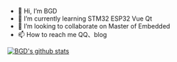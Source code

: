 - 👋 Hi, I’m BGD
- 🌱 I’m currently learning STM32 ESP32 Vue Qt
- 💞️ I’m looking to collaborate on Master of Embedded
- 📫 How to reach me QQ、blog

<!---
BGD2021/BGD2021 is a ✨ special ✨ repository because its `README.md` (this file) appears on your GitHub profile.
You can click the Preview link to take a look at your changes.
--->
[![BGD's github stats](//p3-juejin.byteimg.com/tos-cn-i-k3u1fbpfcp/1188110e11c84be89e6c60130622635a~tplv-k3u1fbpfcp-zoom-1.image)](https://github.com/BGD2021/github-readme-stats)

